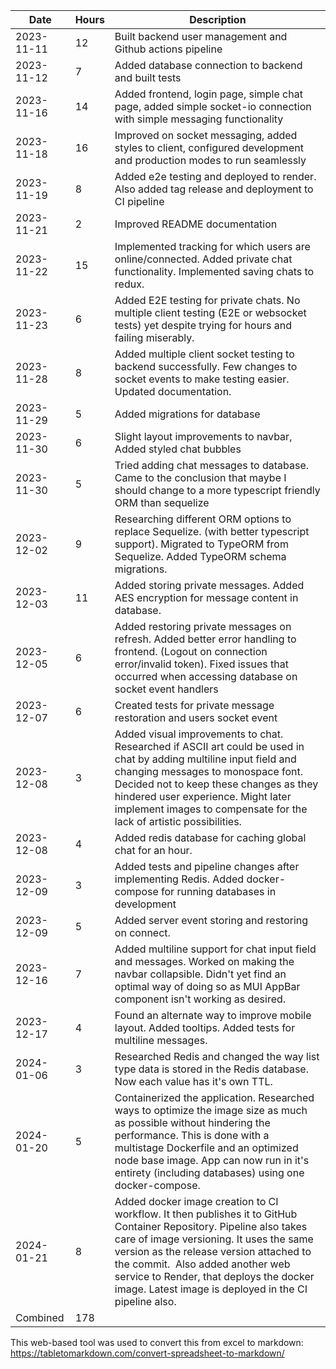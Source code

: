 Date      |Hours|Description
----------|-----|--------------------------------------------------------------------------------------------------------------------------------------------------------------------------------------------------------------------------------------------------------------------------------------------------------------------------------------------------
2023-11-11|12   |Built backend user management and Github actions pipeline
2023-11-12|7    |Added database connection to backend and built tests
2023-11-16|14   |Added frontend, login page, simple chat page, added simple socket-io connection with simple messaging functionality
2023-11-18|16   |Improved on socket messaging, added styles to client, configured development and production modes to run seamlessly
2023-11-19|8    |Added e2e testing and deployed to render. Also added tag release and deployment to CI pipeline
2023-11-21|2    |Improved README documentation
2023-11-22|15   |Implemented tracking for which users are online/connected. Added private chat functionality. Implemented saving chats to redux.
2023-11-23|6    |Added E2E testing for private chats. No multiple client testing (E2E or websocket tests) yet despite trying for hours and failing miserably.
2023-11-28|8    |Added multiple client socket testing to backend successfully. Few changes to socket events to make testing easier. Updated documentation.
2023-11-29|5    |Added migrations for database
2023-11-30|6    |Slight layout improvements to navbar, Added styled chat bubbles
2023-11-30|5    |Tried adding chat messages to database. Came to the conclusion that maybe I should change to a more typescript friendly ORM than sequelize
2023-12-02|9    |Researching different ORM options to replace Sequelize. (with better typescript support). Migrated to TypeORM from Sequelize. Added TypeORM schema migrations.
2023-12-03|11   |Added storing private messages. Added AES encryption for message content in database.
2023-12-05|6    |Added restoring private messages on refresh. Added better error handling to frontend. (Logout on connection error/invalid token). Fixed issues that occurred when accessing database on socket event handlers
2023-12-07|6    |Created tests for private message restoration and users socket event
2023-12-08|3    |Added visual improvements to chat. Researched if ASCII art could be used in chat by adding multiline input field and changing messages to monospace font. Decided not to keep these changes as they hindered user experience. Might later implement images to compensate for the lack of artistic possibilities.
2023-12-08|4    |Added redis database for caching global chat for an hour.
2023-12-09|3    |Added tests and pipeline changes after implementing Redis. Added docker-compose for running databases in development
2023-12-09|5    |Added server event storing and restoring on connect.
2023-12-16|7    |Added multiline support for chat input field and messages. Worked on making the navbar collapsible. Didn't yet find an optimal way of doing so as MUI AppBar component isn't working as desired.
2023-12-17|4    |Found an alternate way to improve mobile layout. Added tooltips. Added tests for multiline messages.
2024-01-06|3    |Researched Redis and changed the way list type data is stored in the Redis database. Now each value has it's own TTL.
2024-01-20|5    |Containerized the application. Researched ways to optimize the image size as much as possible without hindering the performance. This is done with a multistage Dockerfile and an optimized node base image. App can now run in it's entirety (including databases) using one docker-compose.
2024-01-21|8    |Added docker image creation to CI workflow. It then publishes it to GitHub Container Repository. Pipeline also takes care of image versioning. It uses the same version as the release version attached to the commit.  Also added another web service to Render, that deploys the docker image. Latest image is deployed in the CI pipeline also.
Combined  |178  |

This web-based tool was used to convert this from excel to markdown: https://tabletomarkdown.com/convert-spreadsheet-to-markdown/
